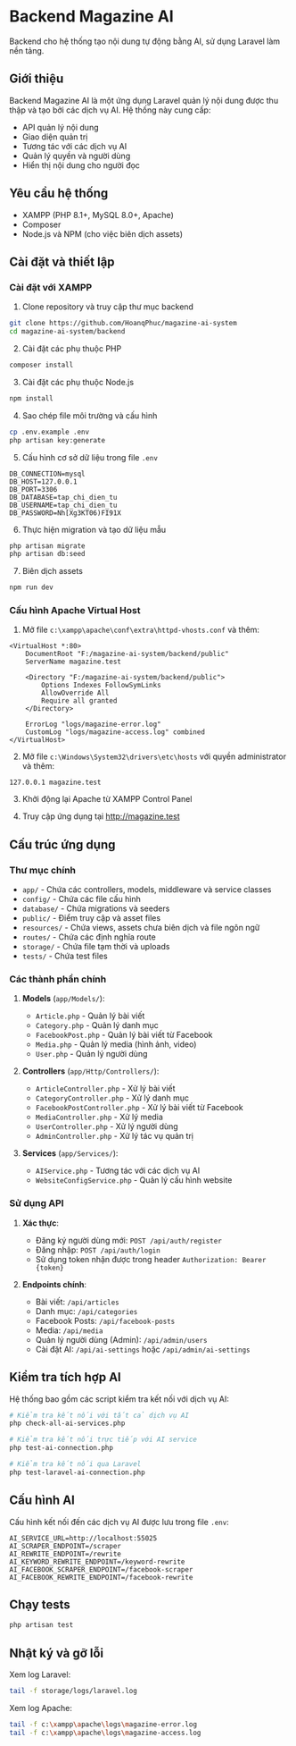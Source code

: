# Backend Magazine AI

Backend cho hệ thống tạo nội dung tự động bằng AI, sử dụng Laravel làm nền tảng.

## Giới thiệu

Backend Magazine AI là một ứng dụng Laravel quản lý nội dung được thu thập và tạo bởi các dịch vụ AI. Hệ thống này cung cấp:

- API quản lý nội dung
- Giao diện quản trị
- Tương tác với các dịch vụ AI
- Quản lý quyền và người dùng
- Hiển thị nội dung cho người đọc

## Yêu cầu hệ thống

- XAMPP (PHP 8.1+, MySQL 8.0+, Apache)
- Composer
- Node.js và NPM (cho việc biên dịch assets)

## Cài đặt và thiết lập

### Cài đặt với XAMPP

1. Clone repository và truy cập thư mục backend
```bash
git clone https://github.com/HoanqPhuc/magazine-ai-system
cd magazine-ai-system/backend
```

2. Cài đặt các phụ thuộc PHP
```bash
composer install
```

3. Cài đặt các phụ thuộc Node.js
```bash
npm install
```

4. Sao chép file môi trường và cấu hình
```bash
cp .env.example .env
php artisan key:generate
```

5. Cấu hình cơ sở dữ liệu trong file `.env`
```
DB_CONNECTION=mysql
DB_HOST=127.0.0.1
DB_PORT=3306
DB_DATABASE=tap_chi_dien_tu
DB_USERNAME=tap_chi_dien_tu
DB_PASSWORD=Nh[Xg3KT06)FI91X
```

6. Thực hiện migration và tạo dữ liệu mẫu
```bash
php artisan migrate
php artisan db:seed
```

7. Biên dịch assets
```bash
npm run dev
```

### Cấu hình Apache Virtual Host

1. Mở file `c:\xampp\apache\conf\extra\httpd-vhosts.conf` và thêm:

```
<VirtualHost *:80>
    DocumentRoot "F:/magazine-ai-system/backend/public"
    ServerName magazine.test
    
    <Directory "F:/magazine-ai-system/backend/public">
        Options Indexes FollowSymLinks
        AllowOverride All
        Require all granted
    </Directory>
    
    ErrorLog "logs/magazine-error.log"
    CustomLog "logs/magazine-access.log" combined
</VirtualHost>
```

2. Mở file `c:\Windows\System32\drivers\etc\hosts` với quyền administrator và thêm:
```
127.0.0.1 magazine.test
```

3. Khởi động lại Apache từ XAMPP Control Panel

4. Truy cập ứng dụng tại http://magazine.test

## Cấu trúc ứng dụng

### Thư mục chính

- `app/` - Chứa các controllers, models, middleware và service classes
- `config/` - Chứa các file cấu hình
- `database/` - Chứa migrations và seeders
- `public/` - Điểm truy cập và asset files
- `resources/` - Chứa views, assets chưa biên dịch và file ngôn ngữ
- `routes/` - Chứa các định nghĩa route
- `storage/` - Chứa file tạm thời và uploads
- `tests/` - Chứa test files

### Các thành phần chính

1. **Models** (`app/Models/`):
   - `Article.php` - Quản lý bài viết
   - `Category.php` - Quản lý danh mục
   - `FacebookPost.php` - Quản lý bài viết từ Facebook
   - `Media.php` - Quản lý media (hình ảnh, video)
   - `User.php` - Quản lý người dùng

2. **Controllers** (`app/Http/Controllers/`):
   - `ArticleController.php` - Xử lý bài viết
   - `CategoryController.php` - Xử lý danh mục
   - `FacebookPostController.php` - Xử lý bài viết từ Facebook
   - `MediaController.php` - Xử lý media
   - `UserController.php` - Xử lý người dùng
   - `AdminController.php` - Xử lý tác vụ quản trị

3. **Services** (`app/Services/`):
   - `AIService.php` - Tương tác với các dịch vụ AI
   - `WebsiteConfigService.php` - Quản lý cấu hình website





### Sử dụng API

1. **Xác thực**: 
   - Đăng ký người dùng mới: `POST /api/auth/register`
   - Đăng nhập: `POST /api/auth/login`
   - Sử dụng token nhận được trong header `Authorization: Bearer {token}`

2. **Endpoints chính**:
   - Bài viết: `/api/articles`
   - Danh mục: `/api/categories`
   - Facebook Posts: `/api/facebook-posts`
   - Media: `/api/media`
   - Quản lý người dùng (Admin): `/api/admin/users`
   - Cài đặt AI: `/api/ai-settings` hoặc `/api/admin/ai-settings`

## Kiểm tra tích hợp AI

Hệ thống bao gồm các script kiểm tra kết nối với dịch vụ AI:

```bash
# Kiểm tra kết nối với tất cả dịch vụ AI
php check-all-ai-services.php

# Kiểm tra kết nối trực tiếp với AI service
php test-ai-connection.php

# Kiểm tra kết nối qua Laravel
php test-laravel-ai-connection.php
```

## Cấu hình AI

Cấu hình kết nối đến các dịch vụ AI được lưu trong file `.env`:

```
AI_SERVICE_URL=http://localhost:55025
AI_SCRAPER_ENDPOINT=/scraper
AI_REWRITE_ENDPOINT=/rewrite
AI_KEYWORD_REWRITE_ENDPOINT=/keyword-rewrite
AI_FACEBOOK_SCRAPER_ENDPOINT=/facebook-scraper
AI_FACEBOOK_REWRITE_ENDPOINT=/facebook-rewrite
```

## Chạy tests

```bash
php artisan test
```

## Nhật ký và gỡ lỗi

Xem log Laravel:
```bash
tail -f storage/logs/laravel.log
```

Xem log Apache:
```bash
tail -f c:\xampp\apache\logs\magazine-error.log
tail -f c:\xampp\apache\logs\magazine-access.log
```


